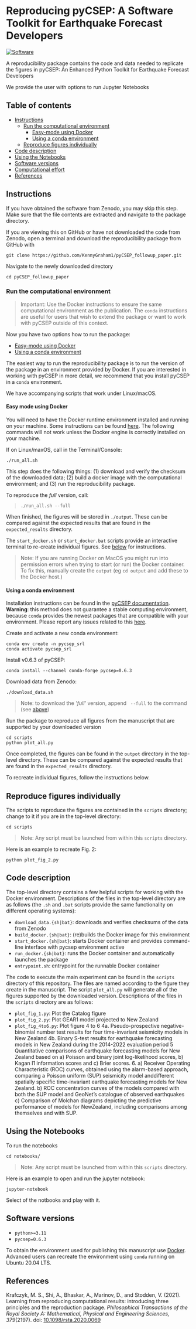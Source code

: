 # Reproducing pyCSEP: A Software Toolkit for Earthquake Forecast Developers

[![Software](https://zenodo.org/badge/DOI/10.5281/zenodo.6626265.svg)](https://doi.org/10.5281/zenodo.6626265)


A reproducibility package contains the code and data needed to replicate the figures in pyCSEP: An Enhanced Python Toolkit for Earthquake Forecast Developers

We provide the user with options to run Jupyter Notebooks


## Table of contents

* [Instructions](#instructions)
   * [Run the computational environment](#run-the-computational-environment)
      * [Easy-mode using Docker](#easy-mode-using-docker)
      * [Using a conda environment](#using-a-conda-environment)
   * [Reproduce figures individually](#reproduce-figures-individually)
* [Code description](#code-description)
* [Using the Notebooks](#notebook-description)
* [Software versions](#software-versions)
* [Computational effort](#computational-effort)
* [References](#references)


## Instructions
If you have obtained the software from Zenodo, you may skip this step. Make sure that the file contents are extracted and navigate to the package directory.

If you are viewing this on GitHub or have not downloaded the code from Zenodo, open a terminal and download the reproducibility package from GitHub with
```
git clone https://github.com/KennyGraham1/pyCSEP_followup_paper.git
```

Navigate to the newly downloaded directory
```
cd pyCSEP_followup_paper
```

### Run the computational environment

> Important: Use the Docker instructions to ensure the same computational environment as the publication. The `conda` instructions are useful for users that wish to extend the package or want to work with pyCSEP outside of this context.

Now you have two options how to run the package:
 * [Easy-mode using Docker](#easy-mode-using-docker)
 * [Using a conda environment](#using-a-conda-environment)

The easiest way to run the reproducibility package is to run the version of the package in an environment provided by Docker. If you are interested in working with pyCSEP in more detail, we recommend that you install pyCSEP in a `conda` environment.

We have accompanying scripts that work under Linux/macOS.

#### Easy mode using Docker

You will need to have the Docker runtime environment installed and running on your machine. Some instructions
can be found [here](https://docs.docker.com/engine/install/). The following commands will not work unless the Docker engine
is correctly installed on your machine.

If on Linux/maxOS, call in the Terminal/Console:
```
./run_all.sh
```


This step does the following things: (1) download and verify the checksum of the downloaded
data; (2) build a docker image with the computational environment; and (3) run the reproducibility package.

To reproduce the _full_ version, call:
> ```
> ./run_all.sh --full
> ```


When finished, the figures will be stored in `./output`. These can be compared against the expected results that are found in the `expected_results` directory.

The `start_docker.sh` or `start_docker.bat` scripts provide an interactive terminal to re-create individual figures. See [below](#reproduce-figures-individually) for instructions.


> Note: If you are running Docker on MacOS you might run into permission errors when trying to start (or run) the Docker container. To fix this, manually create the `output` (eg `cd output` and add these to the Docker host.)

#### Using a conda environment

Installation instructions can be found in the [pyCSEP documentation](https://docs.cseptesting.org/getting_started/installing.html). **Warning**: this method does not guarantee a stable computing environment, because `conda` provides the newest packages that are compatible with your environment. Please report any issues related to this [here](https://github.com/SCECcode/pycsep/issues).

Create and activate a new conda environment:
```
conda env create -n pycsep_srl
conda activate pycsep_srl
```

Install v0.6.3 of pyCSEP:
```
conda install --channel conda-forge pycsep=0.6.3
```

Download data from Zenodo:
```
./download_data.sh
```

> Note: to download the _'full'_ version, append ` --full` to the command (see [above](#easy-mode-using-docker))

Run the package to reproduce all figures from the manuscript that are supported by your downloaded version
```
cd scripts
python plot_all.py
```

Once completed, the figures can be found in the `outpot` directory in the top-level directory. These can be compared against the expected results that are found in the `expected_results` directory.

To recreate individual figures, follow the instructions below.


## Reproduce figures individually

The scripts to reproduce the figures are contained in the `scripts` directory; change to it if you are in the top-level directory:
```
cd scripts
```
> Note: Any script must be launched from within this `scripts` directory.

Here is an example to recreate Fig. 2:
```
python plot_fig_2.py 
```


## Code description

The top-level directory contains a few helpful scripts for working with the Docker environment. Descriptions of the files in the top-level directory are as follows (the `.sh` and `.bat` scripts provide the same functionality on different operating systems):

* `download_data.{sh|bat}`: downloads and verifies checksums of the data from Zenodo
* `build_docker.{sh|bat}`: (re)builds the Docker image for this environment
* `start_docker.{sh|bat}`: starts Docker container and provides command-line interface with pycsep environment active
* `run_docker.{sh|bat}`: runs the Docker container and automatically launches the package
* `entrypoint.sh`: entrypoint for the runnable Docker container

The code to execute the main experiment can be found in the `scripts` directory of this repository. The files are named
according to the figure they create in the manuscript. The script `plot_all.py` will generate all of the figures supported by the downloaded version.
Descriptions of the files in the `scripts` directory are as follows:

* `plot_fig_1.py`: Plot the Catalog figure
* `plot_fig_2.py`: Plot GEAR1 model projected to New Zealand
* `plot_fig_4to6.py`: Plot figure 4 to 6
            4a.  Pseudo-prospective negative-binomial number test results for four time-invariant seismicity models in New Zealand
            4b. Binary S-test results for earthquake forecasting models in New Zealand during the 2014-2022 evaluation period
            5   Quantitative comparisons of earthquake forecasting models for New Zealand based  on a) Poisson and binary joint log-likelihood scores, b) Kagan I1 information scores and c) Brier scores. 
            6.  a) Receiver Operating Characteristic (ROC) curves, obtained using the alarm-based approach, comparing a Poisson uniform (SUP) seismicity model anddifferent spatially specific time-invariant earthquake forecasting models for New Zealand. 
               b) ROC concentration curves of the models compared with both the SUP model and GeoNet’s catalogue of observed earthquakes 
               c) Comparison of Molchan diagrams depicting the predictive performance of models for  NewZealand, including comparisons among themselves and with SUP.

## Using the Notebooks

To run the notebooks 

```
cd notebooks/
```
> Note: Any script must be launched from within this `scripts` directory.

Here is an example to open and run the jupyter notebook:
```
jupyter-notebook
```
Select of the notbooks and play with it.

## Software versions
* `python>=3.11`
* `pycsep=0.6.3`

To obtain the environment used for publishing this manuscript use [Docker](#easy-mode-using-docker). Advanced users can recreate the environment using `conda` running on Ubuntu 20.04 LTS.


## References

Krafczyk, M. S., Shi, A., Bhaskar, A., Marinov, D., and Stodden, V. (2021).
Learning from reproducing computational results: introducing three principles and the reproduction package.
_Philosophical Transactions of the Royal Society A: Mathematical, Physical and Engineering Sciences, 379_(2197).
doi: [10.1098/rsta.2020.0069](https://doi.org/10.1098/rsta.2020.0069)
